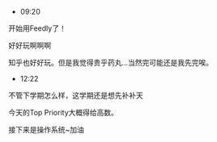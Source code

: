 * 09:20

开始用Feedly了！

好好玩啊啊啊

知乎也好好玩。但是我觉得贵乎药丸…当然完可能还是我先完唉。

* 12:22

不管下学期怎么样，这学期还是想先补补天

今天的Top Priority大概得给高数。

接下来是操作系统~加油

